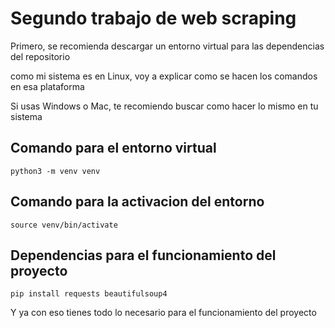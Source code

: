 # Segundo trabajo de web scraping

Primero, se recomienda descargar un entorno virtual para las dependencias del repositorio

como mi sistema es en Linux, voy a explicar como se hacen los comandos en esa plataforma

Si usas Windows o Mac, te recomiendo buscar como hacer lo mismo en tu sistema

## Comando para el entorno virtual

```
python3 -m venv venv
```

## Comando para la activacion del entorno

```
source venv/bin/activate
```

## Dependencias para el funcionamiento del proyecto

```
pip install requests beautifulsoup4
```

Y ya con eso tienes todo lo necesario para el funcionamiento del proyecto